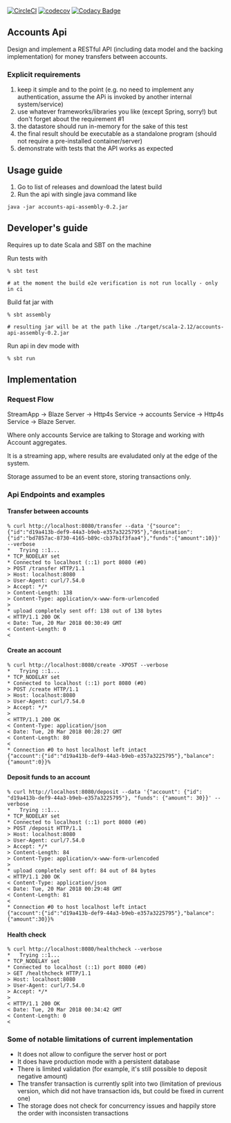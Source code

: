 [![CircleCI](https://circleci.com/gh/spikerlabs/accounts-api-exercise/tree/master.svg?style=shield)](https://circleci.com/gh/spikerlabs/accounts-api-exercise/tree/master)
[![codecov](https://codecov.io/gh/spikerlabs/accounts-api-exercise/branch/master/graph/badge.svg)](https://codecov.io/gh/spikerlabs/accounts-api-exercise)
[![Codacy Badge](https://api.codacy.com/project/badge/Grade/1f3cd587671a419e981f4f17613bff13)](https://www.codacy.com/app/asarturas/payments-api-exercise?utm_source=github.com&amp;utm_medium=referral&amp;utm_content=spikerlabs/payments-api-exercise&amp;utm_campaign=Badge_Grade)

## Accounts Api

Design and implement a RESTful API (including data model and the backing implementation) for money
transfers between accounts.

### Explicit requirements

1. keep it simple and to the point (e.g. no need to implement any authentication, assume the APi is invoked by another internal system/service)
2. use whatever frameworks/libraries you like (except Spring, sorry!) but don't forget about the requirement #1
3. the datastore should run in-memory for the sake of this test
4. the final result should be executable as a standalone program (should not require a pre-installed container/server)
5. demonstrate with tests that the API works as expected

## Usage guide

1. Go to list of releases and download the latest build
2. Run the api with single java command like
```
java -jar accounts-api-assembly-0.2.jar
```

## Developer's guide

Requires up to date Scala and SBT on the machine

Run tests with
```
% sbt test

# at the moment the build e2e verification is not run locally - only in ci
```

Build fat jar with
```
% sbt assembly

# resulting jar will be at the path like ./target/scala-2.12/accounts-api-assembly-0.2.jar
```

Run api in dev mode with
```
% sbt run
```

## Implementation

### Request Flow

StreamApp -> Blaze Server -> Http4s Service -> accounts Service -> Http4s Service -> Blaze Server.

Where only accounts Service are talking to Storage and working with Account aggregates.

It is a streaming app, where results are evaludated only at the edge of the system.

Storage assumed to be an event store, storing transactions only.

### Api Endpoints and examples

#### Transfer between accounts

```
% curl http://localhost:8080/transfer --data '{"source":{"id":"d19a413b-def9-44a3-b9eb-e357a3225795"},"destination":{"id":"bd7857ac-8730-4165-b89c-cb37b1f3faa4"},"funds":{"amount":10}}' --verbose
*   Trying ::1...
* TCP_NODELAY set
* Connected to localhost (::1) port 8080 (#0)
> POST /transfer HTTP/1.1
> Host: localhost:8080
> User-Agent: curl/7.54.0
> Accept: */*
> Content-Length: 138
> Content-Type: application/x-www-form-urlencoded
>
* upload completely sent off: 138 out of 138 bytes
< HTTP/1.1 200 OK
< Date: Tue, 20 Mar 2018 00:30:49 GMT
< Content-Length: 0
<
```

#### Create an account

```
% curl http://localhost:8080/create -XPOST --verbose
*   Trying ::1...
* TCP_NODELAY set
* Connected to localhost (::1) port 8080 (#0)
> POST /create HTTP/1.1
> Host: localhost:8080
> User-Agent: curl/7.54.0
> Accept: */*
>
< HTTP/1.1 200 OK
< Content-Type: application/json
< Date: Tue, 20 Mar 2018 00:28:27 GMT
< Content-Length: 80
<
* Connection #0 to host localhost left intact
{"account":{"id":"d19a413b-def9-44a3-b9eb-e357a3225795"},"balance":{"amount":0}}%
```

#### Deposit funds to an account

```
% curl http://localhost:8080/deposit --data '{"account": {"id": "d19a413b-def9-44a3-b9eb-e357a3225795"}, "funds": {"amount": 30}}' --verbose
*   Trying ::1...
* TCP_NODELAY set
* Connected to localhost (::1) port 8080 (#0)
> POST /deposit HTTP/1.1
> Host: localhost:8080
> User-Agent: curl/7.54.0
> Accept: */*
> Content-Length: 84
> Content-Type: application/x-www-form-urlencoded
>
* upload completely sent off: 84 out of 84 bytes
< HTTP/1.1 200 OK
< Content-Type: application/json
< Date: Tue, 20 Mar 2018 00:29:48 GMT
< Content-Length: 81
<
* Connection #0 to host localhost left intact
{"account":{"id":"d19a413b-def9-44a3-b9eb-e357a3225795"},"balance":{"amount":30}}%
```

#### Health check

```
% curl http://localhost:8080/healthcheck --verbose
*   Trying ::1...
* TCP_NODELAY set
* Connected to localhost (::1) port 8080 (#0)
> GET /healthcheck HTTP/1.1
> Host: localhost:8080
> User-Agent: curl/7.54.0
> Accept: */*
>
< HTTP/1.1 200 OK
< Date: Tue, 20 Mar 2018 00:34:42 GMT
< Content-Length: 0
<
```

### Some of notable limitations of current implementation

* It does not allow to configure the server host or port
* It does have production mode with a persistent database
* There is limited validation (for example, it's still possible to deposit negative amount)
* The transfer transaction is currently split into two (limitation of previous version, which did not have transaction ids, but could be fixed in current one)
* The storage does not check for concurrency issues and happily store the order with inconsisten transactions